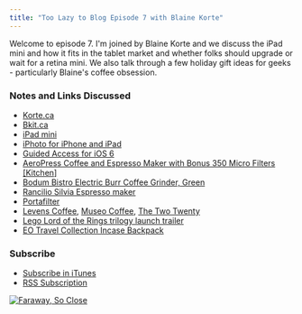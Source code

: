 ```yaml
---
title: "Too Lazy to Blog Episode 7 with Blaine Korte"
---
```

<p>Welcome to episode 7. I'm joined by Blaine Korte and we discuss the iPad mini and how it fits in the tablet market and whether folks should upgrade or wait for a retina mini. We also talk through a few holiday gift ideas for geeks - particularly Blaine's coffee obsession.</p>
<h3>Notes and Links Discussed</h3>
<ul>
<li><a href="https://www.korte.ca">Korte.ca</a></li>
<li><a href="https://bkit.ca">Bkit.ca</a></li>
<li><a href="https://www.apple.com/ipad-mini/overview/">iPad mini</a></li>
<li><a href="https://target.georiot.com/Proxy.ashx?grid=9646&amp;id=6PFrOqNV4B8&amp;offerid=162397&amp;type=3&amp;subid=0&amp;tmpid=3664&amp;RD_PARM1=https%253A%252F%252Fitunes.apple.com%252Fca%252Fapp%252Fiphoto%252Fid497786065%253Fmt%253D8%2526uo%253D4%2526partnerId%253D30" target="itunes_store">iPhoto for iPhone and iPad</a></li>
<li><a href="https://www.macrumors.com/2012/09/19/ios-6-feature-guided-access-also-for-kids-and-kiosks/">Guided Access for iOS 6</a></li>
<li><a href="https://www.amazon.ca/gp/product/B001HBCVX0/ref=as_li_ss_tl?ie=UTF8&amp;camp=15121&amp;creative=390961&amp;creativeASIN=B001HBCVX0&amp;linkCode=as2&amp;tag=farawsoclos0a-20">AeroPress Coffee and Espresso Maker with Bonus 350 Micro Filters [Kitchen]</a><img src="https://www.assoc-amazon.ca/e/ir?t=farawsoclos0a-20&amp;l=as2&amp;o=15&amp;a=B001HBCVX0" width="1" height="1" border="0" alt="" style="border:none !important; margin:0px !important;" /></li>
<li><a href="https://www.amazon.ca/gp/product/B00430AXLE/ref=as_li_ss_tl?ie=UTF8&amp;camp=15121&amp;creative=390961&amp;creativeASIN=B00430AXLE&amp;linkCode=as2&amp;tag=farawsoclos0a-20">Bodum Bistro Electric Burr Coffee Grinder, Green</a><img src="https://www.assoc-amazon.ca/e/ir?t=farawsoclos0a-20&amp;l=as2&amp;o=15&amp;a=B00430AXLE" width="1" height="1" border="0" alt="" style="border:none !important; margin:0px !important;" /></li>
<li><a href="https://www.rancilio.it/rancilio/prod_model.jsp?id_model=49&amp;id_language=3&amp;id_category=26">Rancilio Silvia Espresso maker</a></li>
<li><a href="https://en.wikipedia.org/wiki/Portafilter">Portafilter</a></li>
<li><a href="https://www.levenscoffee.com">Levens Coffee</a>, <a href="https://www.museocoffee.com">Museo Coffee</a>, <a href="https://thetwotwenty.ca">The Two Twenty</a></li>
<li><a href="https://www.youtube.com/watch?v=5hOVFJRBqEw">Lego Lord of the Rings trilogy launch trailer</a></li>
<li><a href="https://goincase.com/collections/eo-travel/backpack/">EO Travel Collection Incase Backpack</a></li>
</ul>
<h3 id="subscribe">Subscribe</h3>
<ul>
<li><a href="https://phobos.apple.com/WebObjects/MZStore.woa/wa/viewPodcast?id=563304315">Subscribe in iTunes</a></li>
<li><a href="https://chrisenns.com/feed/podcast/">RSS Subscription</a></li>
</ul>
<p><a href="https://target.georiot.com/Proxy.ashx?grid=9646&id=6PFrOqNV4B8&offerid=162397&type=3&subid=0&tmpid=3664&RD_PARM1=https%253A%252F%252Fitunes.apple.com%252Fca%252Fpodcast%252Ffaraway-so-close%252Fid563304315%253Fmt%253D2%2526uo%253D4%2526partnerId%253D30" target="itunes_store"><img src="https://r.mzstatic.com/images/web/linkmaker/badge_itunes-lrg.gif" alt="Faraway, So Close" style="border: 0;"/></a></p>
